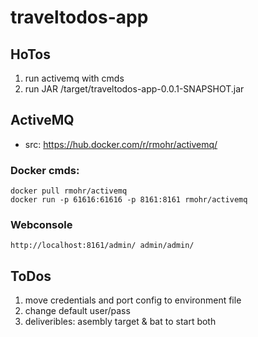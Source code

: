 # traveltodos-app

## HoTos
1. run activemq with cmds
2. run JAR /target/traveltodos-app-0.0.1-SNAPSHOT.jar

## ActiveMQ
 - src: https://hub.docker.com/r/rmohr/activemq/
 
### Docker cmds:
	docker pull rmohr/activemq
	docker run -p 61616:61616 -p 8161:8161 rmohr/activemq

### Webconsole
	http://localhost:8161/admin/ admin/admin/
 
## ToDos
1. move credentials and port config to environment file
2. change default user/pass
3. deliveribles: asembly target & bat to start both